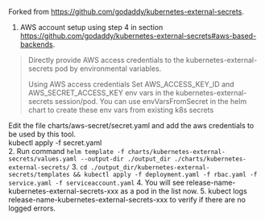  Forked from https://github.com/godaddy/kubernetes-external-secrets. 

 1. AWS account setup using step 4 in section https://github.com/godaddy/kubernetes-external-secrets#aws-based-backends. 
 > Directly provide AWS access credentials to the
> kubernetes-external-secrets pod by environmental variables.
> 
> Using AWS access credentials Set AWS_ACCESS_KEY_ID and
> AWS_SECRET_ACCESS_KEY env vars in the kubernetes-external-secrets
> session/pod. You can use envVarsFromSecret in the helm chart to create
> these env vars from existing k8s secrets

Edit the file charts/aws-secret/secret.yaml and add the aws credentials to be used by this tool.  
kubectl apply -f secret.yaml  
 2. Run command
 `helm template -f charts/kubernetes-external-secrets/values.yaml --output-dir ./output_dir ./charts/kubernetes-external-secrets/`
 3. `cd ./output_dir/kubernetes-external-secrets/templates && kubectl apply -f deployment.yaml -f rbac.yaml -f service.yaml -f serviceaccount.yaml`
 4. You will see release-name-kubernetes-external-secrets-xxx as a pod in the list now. 
 5. kubect logs release-name-kubernetes-external-secrets-xxx to verify if there are no logged errors.




